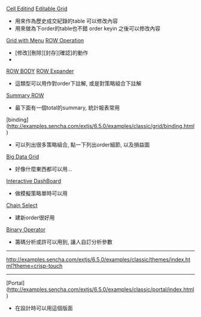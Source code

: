 [Cell Editind](http://examples.sencha.com/extjs/6.5.0/examples/kitchensink/?modern#cell-editing)
[Editable Grid](http://examples.sencha.com/extjs/6.5.0/examples/kitchensink/?modern#editable-grid)
* 用來作為歷史成交紀錄的table
可以修改內容
* 用來做為下order的table也不錯
order keyin 之後可以修改內容

[Grid with Menu](http://examples.sencha.com/extjs/6.5.0/examples/kitchensink/?modern#menu-grid)
[ROW Operation](http://examples.sencha.com/extjs/6.5.0/examples/kitchensink/?modern#rowoperations-grid)
* [修改][刪除][封存][確認]的動作
* 

[ROW BODY](http://examples.sencha.com/extjs/6.5.0/examples/kitchensink/?modern#row-body-grid)
[ROW Expander](http://examples.sencha.com/extjs/6.5.0/examples/kitchensink/?modern#row-expander-grid)
* 這類型可以用作對order下註解, 或是對策略組合下註解

[Summary ROW](http://examples.sencha.com/extjs/6.5.0/examples/kitchensink/?modern#summary-row-grid)
* 最下面有一個total的summary, 統計報表常用

[binding]
(http://examples.sencha.com/extjs/6.5.0/examples/classic/grid/binding.html)
* 可以列出很多策略組合, 點一下列出order細節, 以及損益圖

[Big Data Grid](http://examples.sencha.com/extjs/6.5.0/examples/kitchensink/?modern#big-data-grid)
* 好像什麼東西都可以用...

[Interactive DashBoard](http://examples.sencha.com/extjs/6.5.0/examples/kitchensink/?modern#combination-dashboard)
* 做模擬策略單時可以用

[Chain Select](http://examples.sencha.com/extjs/6.5.0/examples/kitchensink/?modern#binding-combo-chaining)
* 建新order很好用

[Binary Operator](http://examples.sencha.com/extjs/6.5.0/examples/kitchensink/?modern#binding-algebra-binary)
* 籌碼分析或許可以用到, 讓人自訂分析參數


---

http://examples.sencha.com/extjs/6.5.0/examples/classic/themes/index.html?theme=crisp-touch

---

[Portal]
(http://examples.sencha.com/extjs/6.5.0/examples/classic/portal/index.html)
* 在設計時可以用這個版面

